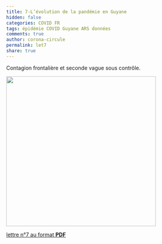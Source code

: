 ```yaml
---
title: 7-L’évolution de la pandémie en Guyane 
hidden: false
categories: COVID FR
tags: épidémie COVID Guyane ARS données
comments: true
author: corona-circule
permalink: let7
share: true
---
```


<link rel="stylesheet" href="../assets/css/style.css">

Contagion frontalière et seconde vague sous contrôle.<br/>



<img src='/lettres/images/img-07.png' width='400px'/>

[lettre n°7 au format __PDF__](/lettres/resources/pdf/lettre-07.pdf)
